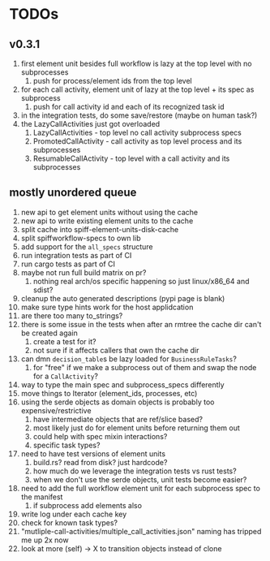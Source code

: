 # TODOs

## v0.3.1

1. first element unit besides full workflow is lazy at the top level with no subprocesses
   1. push for process/element ids from the top level
1. for each call activity, element unit of lazy at the top level + its spec as subprocess
   1. push for call activity id and each of its recognized task id
1. in the integration tests, do some save/restore (maybe on human task?)
1. the LazyCallActivities just got overloaded
   1. LazyCallActivities - top level no call activity subprocess specs
   1. PromotedCallActivity - call activity as top level process and its subprocesses
   1. ResumableCallActivity - top level with a call activity and its subprocesses

## mostly unordered queue

1. new api to get element units without using the cache
1. new api to write existing element units to the cache
1. split cache into spiff-element-units-disk-cache
1. split spiffworkflow-specs to own lib
1. add support for the `all_specs` structure
1. run integration tests as part of CI
1. run cargo tests as part of CI
1. maybe not run full build matrix on pr?
   1. nothing real arch/os specific happening so just linux/x86_64 and sdist?
1. cleanup the auto generated descriptions (pypi page is blank)
1. make sure type hints work for the host applidcation
1. are there too many to_strings?
1. there is some issue in the tests when after an rmtree the cache dir can't be created again
   1. create a test for it?
   1. not sure if it affects callers that own the cache dir
1. can dmn `decision_table`s be lazy loaded for `BusinessRuleTasks`?
   1. for "free" if we make a subprocess out of them and swap the node for a `CallActivity`?
1. way to type the main spec and subprocess_specs differently
1. move things to Iterator (element_ids, processes, etc)
1. using the serde objects as domain objects is probably too expensive/restrictive
   1. have intermediate objects that are ref/slice based?
   1. most likely just do for element units before returning them out
   1. could help with spec mixin interactions?
   1. specific task types?
1. need to have test versions of element units
   1. build.rs? read from disk? just hardcode?
   1. how much do we leverage the integration tests vs rust tests?
   1. when we don't use the serde objects, unit tests become easier?
1. need to add the full workflow element unit for each subprocess spec to the manifest
   1. if subprocess add elements also
1. write log under each cache key
1. check for known task types?
1. "mutliple-call-activities/multiple_call_activities.json" naming has tripped me up 2x now
1. look at more (self) -> X to transition objects instead of clone